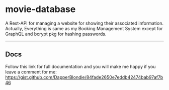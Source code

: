 # movie-database
A Rest-API for managing a website for showing their associated information.
Actually, Everything is same as my Booking Management System except for GraphQL and bcrypt pkg for hashing passwords.

***

## Docs 
Follow this link for full documentation and you will make me happy if you leave a comment for me: https://gist.github.com/DapperBlondie/84fade2650e7eddb42474bab97af7b46
